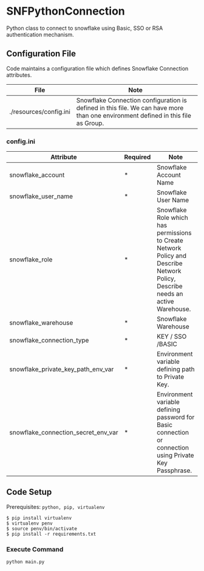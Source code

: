 # SNFPythonConnection
Python class to connect to snowflake using Basic, SSO or RSA authentication mechanism.

## Configuration File

Code maintains a configuration file which defines Snowflake Connection attributes.

| File | Note  |
|--|--|
|./resources/config.ini  |Snowflake Connection configuration is defined in this file. We can have more than one environment defined in this file as Group.  |

### config.ini
| Attribute | Required | Note|
|--|--|--|
|  snowflake_account| * | Snowflake Account Name |
|  snowflake_user_name| * | Snowflake User Name |
|  snowflake_role| * | Snowflake Role which has permissions to Create Network Policy and Describe Network Policy, Describe needs an active Warehouse. |
|  snowflake_warehouse| * | Snowflake Warehouse |
|  snowflake_connection_type| * | KEY / SSO /BASIC |
|  snowflake_private_key_path_env_var| * | Environment variable defining path to Private Key. |
|  snowflake_connection_secret_env_var| * | Environment variable defining password for Basic connection or connection using Private Key Passphrase. |

## Code Setup

Prerequisites:  `python, pip, virtualenv`

    $ pip install virtualenv 
    $ virtualenv penv 
    $ source penv/bin/activate 
    $ pip install -r requirements.txt

### Execute Command
    python main.py